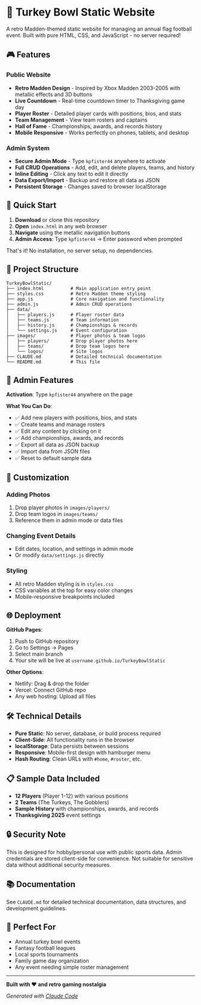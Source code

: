 # 🦃 Turkey Bowl Static Website

A retro Madden-themed static website for managing an annual flag football event. Built with pure HTML, CSS, and JavaScript - no server required!

## 🎮 Features

### Public Website
- **Retro Madden Design** - Inspired by Xbox Madden 2003-2005 with metallic effects and 3D buttons
- **Live Countdown** - Real-time countdown timer to Thanksgiving game day
- **Player Roster** - Detailed player cards with positions, bios, and stats
- **Team Management** - View team rosters and captains
- **Hall of Fame** - Championships, awards, and records history
- **Mobile Responsive** - Works perfectly on phones, tablets, and desktop

### Admin System
- **Secure Admin Mode** - Type `kpfister44` anywhere to activate
- **Full CRUD Operations** - Add, edit, and delete players, teams, and history
- **Inline Editing** - Click any text to edit it directly
- **Data Export/Import** - Backup and restore all data as JSON
- **Persistent Storage** - Changes saved to browser localStorage

## 🚀 Quick Start

1. **Download** or clone this repository
2. **Open** `index.html` in any web browser
3. **Navigate** using the metallic navigation buttons
4. **Admin Access**: Type `kpfister44` → Enter password when prompted

That's it! No installation, no server setup, no dependencies.

## 📁 Project Structure

```
TurkeyBowlStatic/
├── index.html          # Main application entry point
├── styles.css          # Retro Madden theme styling
├── app.js              # Core navigation and functionality
├── admin.js            # Admin CRUD operations
├── data/
│   ├── players.js      # Player roster data
│   ├── teams.js        # Team information
│   ├── history.js      # Championships & records
│   └── settings.js     # Event configuration
├── images/             # Player photos & team logos
│   ├── players/        # Drop player photos here
│   ├── teams/          # Drop team logos here
│   └── logos/          # Site logos
├── CLAUDE.md           # Detailed technical documentation
└── README.md           # This file
```

## 🔧 Admin Features

**Activation**: Type `kpfister44` anywhere on the page

**What You Can Do**:
- ✅ Add new players with positions, bios, and stats
- ✅ Create teams and manage rosters
- ✅ Edit any content by clicking on it
- ✅ Add championships, awards, and records
- ✅ Export all data as JSON backup
- ✅ Import data from JSON files
- ✅ Reset to default sample data

## 🎨 Customization

### Adding Photos
1. Drop player photos in `images/players/`
2. Drop team logos in `images/teams/`
3. Reference them in admin mode or data files

### Changing Event Details
- Edit dates, location, and settings in admin mode
- Or modify `data/settings.js` directly

### Styling
- All retro Madden styling is in `styles.css`
- CSS variables at the top for easy color changes
- Mobile-responsive breakpoints included

## 🌐 Deployment

**GitHub Pages**:
1. Push to GitHub repository
2. Go to Settings → Pages
3. Select main branch
4. Your site will be live at `username.github.io/TurkeyBowlStatic`

**Other Options**:
- Netlify: Drag & drop the folder
- Vercel: Connect GitHub repo
- Any web hosting: Upload all files

## 🛠️ Technical Details

- **Pure Static**: No server, database, or build process required
- **Client-Side**: All functionality runs in the browser
- **localStorage**: Data persists between sessions
- **Responsive**: Mobile-first design with hamburger menu
- **Hash Routing**: Clean URLs with `#home`, `#roster`, etc.

## 📋 Sample Data Included

- **12 Players** (Player 1-12) with various positions
- **2 Teams** (The Turkeys, The Gobblers)
- **Sample History** with championships, awards, and records
- **Thanksgiving 2025** event settings

## 🔒 Security Note

This is designed for hobby/personal use with public sports data. Admin credentials are stored client-side for convenience. Not suitable for sensitive data without additional security measures.

## 📚 Documentation

See `CLAUDE.md` for detailed technical documentation, data structures, and development guidelines.

## 🎯 Perfect For

- Annual turkey bowl events
- Fantasy football leagues
- Local sports tournaments
- Family game day organization
- Any event needing simple roster management

---

**Built with ❤️ and retro gaming nostalgia**

*Generated with [Claude Code](https://claude.ai/code)*